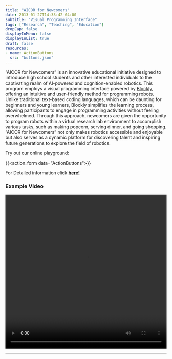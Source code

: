 ```yaml
---
title: "AICOR for Newcomers"
date: 2013-01-27T14:33:42-04:00
subtitle: "Visual Programming Interface"
tags: ["Research", "Teaching", "Education"]
dropCap: false
displayInMenu: false
displayInList: true
draft: false
resources:
- name: ActionButtons
  src: "buttons.json"
---
```


”AICOR for Newcomers” is an innovative educational initiative designed to introduce
high school students and other interested individuals to the captivating realm of
AI-powered and cognition-enabled robotics. This program employs a visual
programming interface powered by [Blockly](https://developers.google.com/blockly), offering an intuitive and user-friendly
method for programming robots. Unlike traditional text-based coding languages,
which can be daunting for beginners and young learners, Blockly simplifies the
learning process, allowing participants to engage in programming activities without
feeling overwhelmed. Through this approach, newcomers are given the opportunity to
program robots within a virtual research lab environment to accomplish various
tasks, such as making popcorn, serving dinner, and going shopping. ”AICOR for
Newcomers” not only makes robotics accessible and enjoyable but also serves as a
dynamic platform for discovering talent and inspiring future generations to explore
the field of robotics.

Try out our online playground:

{{<action_form data="ActionButtons">}}

<div class="hidde-after-preview">
  For Detailed information click
  <a class="btn btn-success" target="_blank" href="aicor-for-newcomers"><b>here!</b></a>
</div>

<!--more-->

<!-- <div class="main-well-flex-container" style="margin:20px;align-items: center;">

  <div style="flex:30%;">
      <img src="profile_picture.png" style="clip-path: circle(35%);">
  </div>

  <div style="flex:70%;">
    <h3>Replace with Name</h3>
    Tel:     +49 XXXXXXXXXX <br>
    Fax:     +49 XXXXXXXXXX <br>
    Mail:    <a href="mailto:XXXXXXX@cs.uni-bremen.de">XXXXXX@cs.uni-bremen.de</a> <br>
    <a style="color:red" href="https://ai.uni-bremen.de/team/XXXXXXXXX">
      <span style="font-size: 15px;">Profile</span>
    </a>
  </div>

</div> -->

### Example Video
<video width="100%" height="480" controls>
  <source src="https://iris.informatik.uni-bremen.de/videos/blockly-demo.mp4" type="video/mp4">
</video>

---
